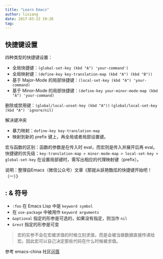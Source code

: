 ```yaml
---
title: "Learn Emacs"
author: lixiang
date: 2017-03-22 19:26
tag:
---
```


## 快捷键设置

四种类型的快捷键设置：
- 全局快捷键：`(global-set-key (kbd "A") 'your-command')`
- 全局映射键：`(define-key key-translation-map (kbd "A") (kbd "B"))`
- 基于 Major-Mode 的局部快捷键：`(local-set-key (kbd "A") 'your-command)`
- 基于 Minor-Mode 的局部快捷键：`(define-key your-minor-mode-map (kbd "A") 'your-command)`

删除或禁用键：`(global/local-unset-key (kbd "A"))` `(global/local-set-key (kbd "A") 'ignore/nil)`

解决键冲突

- 暴力映射：`define-key key-translation-map`
- 映射到新的 prefix 键上，再全局或者局部设置键。

宏与函数的区别：函数的参数是在传入时 eval，而宏则是传入并展开后再 eval。
快捷键的优先级：`key-translation-map > minor-mode-map > local-set-key > global-set-key`
在设置局部键时，需写出相应的代理映射键（prefix）。

说明：整理自Emacs（微信公众号）文章《那就从妖艳酷炫的快捷键开始吧！（一）》

## : & 符号

- `:foo` 在 Emacs Lisp 中是 `keyword symbol`
- 在 `use-package` 中被用作 `keyword arguments`
- `&optional` 指定的形参是可选的，如果没有指定，则当作 `nil`
- `&rest` 指定的形参是可变

> 宏的实参不会在宏被求值的时候立刻求值，而是会被当做数据直接传递给宏。因此宏可以自己决定那些代码在什么时候被求值。

参考 emacs-china 社区[问答](https://emacs-china.org/t/emacslisp/1566)

